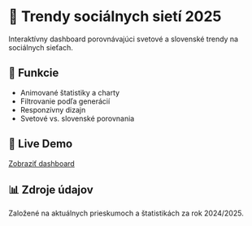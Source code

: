 # 📱 Trendy sociálnych sietí 2025

Interaktívny dashboard porovnávajúci svetové a slovenské trendy na sociálnych sieťach.

## 🌟 Funkcie
- Animované štatistiky a charty
- Filtrovanie podľa generácií
- Responzívny dizajn
- Svetové vs. slovenské porovnania

## 🔗 Live Demo
[Zobraziť dashboard](https://tvojemeno.github.io/socialne-siete-trendy-2025/)

## 📊 Zdroje údajov
Založené na aktuálnych prieskumoch a štatistikách za rok 2024/2025.
